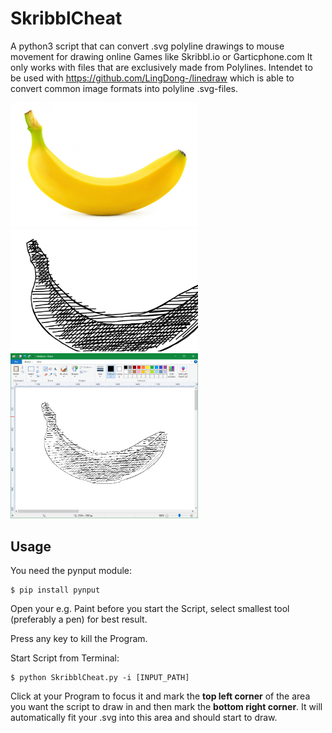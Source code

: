 
# SkribblCheat
A python3 script that can convert .svg polyline drawings to mouse movement for drawing online Games like Skribbl.io or Garticphone.com
It only works with files that are exclusively made from Polylines. Intendet to be used with https://github.com/LingDong-/linedraw which is able to convert common image formats into polyline .svg-files.

<img src="samples/sample%20banana.jpg" alt="Sample Banana photograph" width="300"><img src="samples/sample%20banana.svg#thumbnail" alt="samples/Sample Banana ScalableVectorGraphics Sketch" width="300"><img src="sample%20banana%20paint.png" alt="Sample Banana drawn in paint" width="300">

## Usage
You need the pynput module:
```shell
$ pip install pynput
```
Open your e.g. Paint before you start the Script, select smallest tool (preferably a pen) for best result.

Press any key to kill the Program.

Start Script from Terminal:
```shell
$ python SkribblCheat.py -i [INPUT_PATH]
```


Click at your Program to focus it and mark the **top left corner** of the area you want the script to draw in and then mark the **bottom right corner**. It will automatically fit your .svg into this area and should start to draw. 
